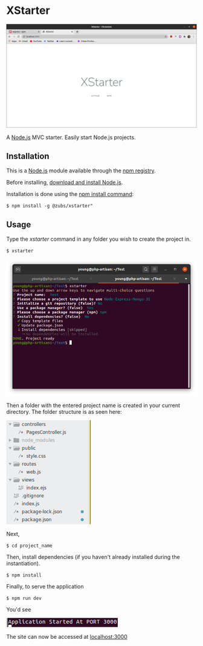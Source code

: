 # XStarter

<img src="logo.png">

A [Node.js](https://nodejs.org) MVC starter. Easily start Node.js projects.

## Installation
This is a [Node.js](https://nodejs.org) module available through the [npm registry](https://www.npmjs.com).

Before installing, [download and install Node.js](https://nodejs.org/en/download).

Installation is done using the [npm install command](https://docs.npmjs.com/getting-started/installing-npm-packages-locally):

```
$ npm install -g @zubs/xstarter"
```

## Usage
Type the <i>xstarter</i> command in any folder you wish to create the project in.
```
$ xstarter
```

<img src="done.png">

Then a folder with the entered project name is created in your current directory. The folder structure is as seen here:

<img src="dir.png">

Next,
```
$ cd project_name
```

Then, install dependencies (if you haven't already installed during the instantiation).
```
$ npm install
```

Finally, to serve the application
```
$ npm run dev
```

You'd see

<img src="app.png">

The site can now be accessed at [localhost:3000](http://localhost:3000)